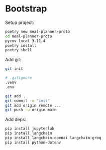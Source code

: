 # Bootstrap

Setup project:

```bash
poetry new meal-planner-proto
cd meal-planner-proto
pyenv local 3.11.4
poetry install
poetry shell
```

Add git:

```bash
git init

# .gitignore
.venv
.env

git add .
git commit -m "init"
git add origin remote ...
git push -u origin main
```

Add deps:

```bash
pip install jupyterlab
pip install langchain
pip install langchain-openai langchain-groq
pip install python-dotenv
```
